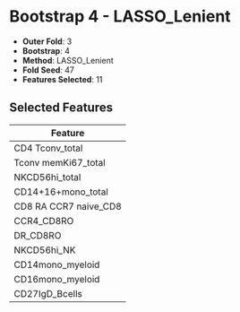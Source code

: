 # Bootstrap 4 - LASSO_Lenient

- **Outer Fold**: 3
- **Bootstrap**: 4
- **Method**: LASSO_Lenient
- **Fold Seed**: 47
- **Features Selected**: 11

## Selected Features

| Feature |
|---------|
| CD4 Tconv_total |
| Tconv memKi67_total |
| NKCD56hi_total |
| CD14+16+mono_total |
| CD8 RA CCR7 naive_CD8 |
| CCR4_CD8RO |
| DR_CD8RO |
| NKCD56hi_NK |
| CD14mono_myeloid |
| CD16mono_myeloid |
| CD27IgD_Bcells |
